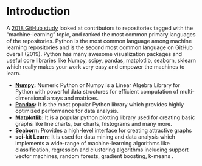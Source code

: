 # Introduction

A [2018 GitHub study](https://github.blog/2019-01-24-the-state-of-the-octoverse-machine-learning/) looked at contributors to repositories tagged with the “machine-learning” topic, and ranked the most common primary languages of the repositories. Python is the most common language among machine learning repositories and is the second most common language on GitHub overall \(2019\). Python has many awesome visualization packages and useful core libraries like Numpy, scipy, pandas, matplotlib, seaborn, sklearn which really makes your work very easy and empower the machines to learn.   
 

* [**Numpy**](https://www.geeksforgeeks.org/numpy-in-python-set-1-introduction/)**:** Numeric Python or Numpy is a Linear Algebra Library for Python with powerful data structures for efficient computation of multi-dimensional arrays and matrices.
* [**Pandas**](https://www.geeksforgeeks.org/pandas-tutorial/)**:** It is the most popular Python library which provides highly optimized performance for data analysis.
* [**Matplotlib**](https://www.geeksforgeeks.org/python-introduction-matplotlib/)**:** It is a popular python plotting library used for creating basic graphs like line charts, bar charts, histograms and many more.
* [**Seaborn**](https://www.geeksforgeeks.org/seaborn-distribution-plots/)**:** Provides a high-level interface for creating attractive graphs
* **sci-kit Learn:** It is used for data mining and data analysis which implements a wide-range of machine-learning algorithms like classification, regression and clustering algorithms including support vector machines, random forests, gradient boosting, k-means .

